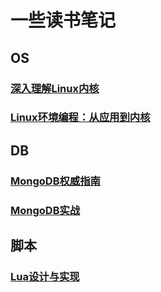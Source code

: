 # 一些读书笔记
## OS
### [深入理解Linux内核](https://github.com/LuciferLau/Reading/blob/main/%E3%80%8A%E6%B7%B1%E5%85%A5%E7%90%86%E8%A7%A3Linux%E5%86%85%E6%A0%B8%E3%80%8B.md)
### [Linux环境编程：从应用到内核](https://github.com/LuciferLau/Reading/blob/main/%E3%80%8ALinux%E7%8E%AF%E5%A2%83%E7%BC%96%E7%A8%8B%EF%BC%9A%E4%BB%8E%E5%BA%94%E7%94%A8%E5%88%B0%E5%86%85%E6%A0%B8%E3%80%8B.md)

## DB
### [MongoDB权威指南](https://github.com/LuciferLau/Reading/blob/main/%E3%80%8AMongoDB%E6%9D%83%E5%A8%81%E6%8C%87%E5%8D%97%E3%80%8B.md)  
### [MongoDB实战](https://github.com/LuciferLau/Reading/blob/main/%E3%80%8AMongoDB%E5%AE%9E%E6%88%98%E3%80%8B.md)  

## 脚本
### [Lua设计与实现](https://github.com/LuciferLau/Reading/blob/main/%E3%80%8ALua%E8%AE%BE%E8%AE%A1%E4%B8%8E%E5%AE%9E%E7%8E%B0%E3%80%8B.md)
